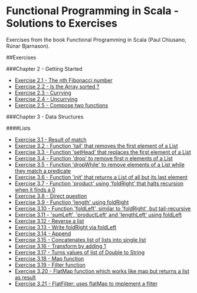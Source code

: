 # Functional Programming in Scala - Solutions to Exercises
Exercises from the book Functional Programming in Scala (Paul Chiusano, Rúnar Bjarnason).

##Exercises

###Chapter 2 - Getting Started

* [Exercise 2.1 - The nth Fibonacci number](https://github.com/ruivalentemaia/fpscala/blob/master/chapter2-intro/fibonacci.scala)
* [Exercise 2.2 - Is the Array sorted ?](https://github.com/ruivalentemaia/fpscala/blob/master/chapter2-intro/issorted.scala)
* [Exercise 2.3 - Currying](https://github.com/ruivalentemaia/fpscala/blob/master/chapter2-intro/curry.scala)
* [Exercise 2.4 - Uncurrying](https://github.com/ruivalentemaia/fpscala/blob/master/chapter2-intro/curry.scala)
* [Exercise 2.5 - Compose two functions](https://github.com/ruivalentemaia/fpscala/blob/master/chapter2-intro/compose.scala)

###Chapter 3 - Data Structures

####Lists

* [Exercise 3.1 - Result of match](https://github.com/ruivalentemaia/fpscala/blob/master/chapter2-lists/singlylinkedlistmatch.scala)
* [Exercise 3.2 - Function 'tail' that removes the first element of a List](https://github.com/ruivalentemaia/fpscala/blob/master/chapter3-lists/tail.scala)
* [Exercise 3.3 - Function 'setHead' that replaces the first element of a List](https://github.com/ruivalentemaia/fpscala/blob/master/chapter3-lists/setHead.scala)
* [Exercise 3.4 - Function 'drop' to remove first n elements of a List](https://github.com/ruivalentemaia/fpscala/blob/master/chapter3-lists/drop.scala)
* [Exercise 3.5 - Function 'dropWhile' to remove elements of a List while they match a predicate](https://github.com/ruivalentemaia/fpscala/blob/master/chapter3-lists/dropWhile.scala)
* [Exercise 3.6 - Function 'init' that returns a List of all but its last element](https://github.com/ruivalentemaia/fpscala/blob/master/chapter3-lists/init.scala)
* [Exercise 3.7 - Function 'product' using 'foldRight' that halts recursion when it finds a 0](https://github.com/ruivalentemaia/fpscala/blob/master/chapter3-lists/foldRight.scala)
* [Exercise 3.8 - Direct question](https://github.com/ruivalentemaia/fpscala/blob/master/chapter3-lists/length.scala)
* [Exercise 3.9 - Function 'length' using foldRight](https://github.com/ruivalentemaia/fpscala/blob/master/chapter3-lists/length.scala)
* [Exercise 3.10 - Function 'foldLeft', similar to 'foldRight', but tail-recursive](https://github.com/ruivalentemaia/fpscala/blob/master/chapter3-lists/foldLeft.scala)
* [Exercise 3.11 - 'sumLeft', 'productLeft' and 'lengthLeft' using foldLeft](https://github.com/ruivalentemaia/fpscala/blob/master/chapter3-lists/foldLeft.scala)
* [Exercise 3.12 - Reverse a list](https://github.com/ruivalentemaia/fpscala/blob/master/chapter3-lists/reverse.scala)
* [Exercise 3.13 - Write foldRight via foldLeft](https://github.com/ruivalentemaia/fpscala/blob/master/chapter3-lists/foldRightviaLeft.scala)
* [Exercise 3.14 - Append](https://github.com/ruivalentemaia/fpscala/blob/master/chapter3-lists/append.scala)
* [Exercise 3.15 - Concatenates list of lists into single list](https://github.com/ruivalentemaia/fpscala/blob/master/chapter3-lists/concatListOfLists.scala)
* [Exercise 3.16 - Transform by adding 1](https://github.com/ruivalentemaia/fpscala/blob/master/chapter3-lists/addOne.scala)
* [Exercise 3.17 - Turns values of list of Double to String](https://github.com/ruivalentemaia/fpscala/blob/master/chapter3-lists/turnToString.scala)
* [Exercise 3.18 - Map function](https://github.com/ruivalentemaia/fpscala/blob/master/chapter3-lists/map.scala)
* [Exercise 3.19 - Filter function](https://github.com/ruivalentemaia/fpscala/blob/master/chapter3-lists/filter.scala)
* [Exercise 3.20 - FlatMap function which works like map but returns a list as result](https://github.com/ruivalentemaia/fpscala/blob/master/chapter3-lists/flatMap.scala)
* [Exercise 3.21 - FlatFilter: uses flatMap to implement a filter](https://github.com/ruivalentemaia/fpscala/blob/master/chapter3-lists/flatFilter.scala)
